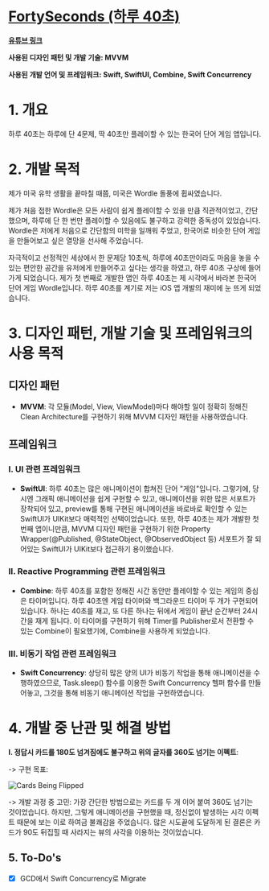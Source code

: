 # [FortySeconds (하루 40초)](https://apps.apple.com/kr/app/%ED%95%98%EB%A3%A8-40%EC%B4%88/id1612627349?l=en)

**[유튜브 링크](https://youtu.be/3eXYfnBKCjE)**

**사용된 디자인 패턴 및 개발 기술: MVVM**

**사용된 개발 언어 및 프레임워크: Swift, SwiftUI, Combine, Swift Concurrency**

# 1. 개요
하루 40초는 하루에 단 4문제, 딱 40초만 플레이할 수 있는 한국어 단어 게임 앱입니다.

# 2. 개발 목적
제가 미국 유학 생활을 끝마칠 때쯤, 미국은 Wordle 돌풍에 휩싸였습니다. 

제가 처음 접한 Wordle은 모든 사람이 쉽게 플레이할 수 있을 만큼 직관적이었고, 간단했으며, 하루에 단 한 번만 플레이할 수 있음에도 불구하고 강력한 중독성이 있었습니다. Wordle은 저에게 처음으로 간단함의 미학을 일깨워 주었고, 한국어로 비슷한 단어 게임을 만들어보고 싶은 열망을 선사해 주었습니다. 

자극적이고 선정적인 세상에서 한 문제당 10초씩, 하루에 40초만이라도 마음을 놓을 수 있는 편안한 공간을 유저에게 만들어주고 싶다는 생각을 하였고, 하루 40초 구상에 들어가게 되었습니다. 제가 첫 번째로 개발한 앱인 하루 40초는 제 시각에서 바라본 한국어 단어 게임 Wordle입니다. 하루 40초를 계기로 저는 iOS 앱 개발의 재미에 눈 뜨게 되었습니다.

# 3. 디자인 패턴, 개발 기술 및 프레임워크의 사용 목적
## 디자인 패턴
- **MVVM**: 각 모듈(Model, View, ViewModel)마다 해야할 일이 정확히 정해진 Clean Architecture를 구현하기 위해 MVVM 디자인 패턴을 사용하였습니다.

## 프레임워크

### I. UI 관련 프레임워크

- **SwiftUI**: 하루 40초는 많은 애니메이션이 합쳐진 단어 "게임"입니다. 그렇기에, 당시엔 그래픽 애니메이션을 쉽게 구현할 수 있고, 애니메이션을 위한 많은 서포트가 장착되어 있고, preview를 통해 구현된 애니메이션을 바로바로 확인할 수 있는 SwiftUI가 UIKit보다 매력적인 선택이었습니다. 또한, 하루 40초는 제가 개발한 첫 번째 앱이니만큼, MVVM 디자인 패턴을 구현하기 위한 Property Wrapper(@Published, @StateObject, @ObservedObject 등) 서포트가 잘 되어있는 SwiftUI가 UIKit보다 접근하기 용이했습니다.

### II. Reactive Programming 관련 프레임워크
  
- **Combine**: 하루 40초를 포함한 정해진 시간 동안만 플레이할 수 있는 게임의 중심은 타이머입니다. 하루 40초엔 게임 타이머와 백그라운드 타이머 두 개가 구현되어 있습니다. 하나는 40초를 재고, 또 다른 하나는 뒤에서 게임이 끝난 순간부터 24시간을 재게 됩니다. 이 타이머를 구현하기 위해 Timer를 Publisher로서 전환할 수 있는 Combine이 필요했기에, Combine을 사용하게 되었습니다.

### III. 비동기 작업 관련 프레임워크

- **Swift Concurrency**: 상당히 많은 양의 UI가 비동기 작업을 통해 애니메이션을 수행하였으므로, Task.sleep() 함수를 이용한 Swift Concurrency 헬퍼 함수를 만들어놓고, 그것을 통해 비동기 애니메이션 작업을 구현하였습니다.

# 4. 개발 중 난관 및 해결 방법
**I. 정답시 카드를 180도 넘겨짐에도 불구하고 위의 글자를 360도 넘기는 이펙트**:
  
-> 구현 목표:

![Cards Being Flipped](https://github.com/JinhoLee93/Portfolio/assets/60580427/8d73bf1f-323f-4e22-9db6-561ba40589b4)

-> 개발 과정 중 고민: 가장 간단한 방법으로는 카드를 두 개 이어 붙여 360도 넘기는 것이었습니다. 하지만, 그렇게 애니메이션을 구현했을 때, 정신없이 발생하는 시각 이펙트 때문에 보는 이로 하여금 불쾌감을 주었습니다. 많은 시도끝에 도달하게 된 결론은 카드가 90도 뒤집힐 때 사라지는 뷰의 사각을 이용하는 것이었습니다. 
## 5. To-Do's
- [x] GCD에서 Swift Concurrency로 Migrate
